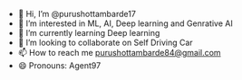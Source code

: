 - 👋 Hi, I’m @purushottambarde17
- 👀 I’m interested in ML, AI, Deep learning and Genrative AI
- 🌱 I’m currently learning Deep learning
- 💞️ I’m looking to collaborate on Self Driving Car
- 📫 How to reach me purushottambarde84@gmail.com
- 😄 Pronouns: Agent97

<!---
purushottambarde17/purushottambarde17 is a ✨ special ✨ repository because its `README.md` (this file) appears on your GitHub profile.
You can click the Preview link to take a look at your changes.
--->
